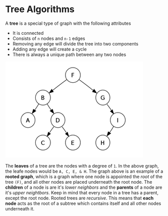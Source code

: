 # Tree Algorithms

A **tree** is a special type of graph with the following attributes

- It is connected
- Consists of `n` nodes and `n-1` edges
- Removing any edge will divide the tree into two components
- Adding any edge will create a cycle
- There is always a unique path between any two nodes

![Tree Example](./images/tree.png)

The **leaves** of a tree are the nodes with a degree of `1`. In the above graph, the leafe nodes would be `A, C, E, & H`. The graph above is an example of a **rooted graph**, which is a graph where one node is appointed the *root* of the tree `(F)`, and all other nodes are placed underneath the root node. The **children** of a node is are it's *lower neighbors* and the **parents** of a node are it's *upper neightbors*. Keep in mind that every node in a tree has a parent, except the root node. Rooted trees are *recursive*. This means that **each node** acts as the root of a subtree which contains itself and all other nodes underneath it.
